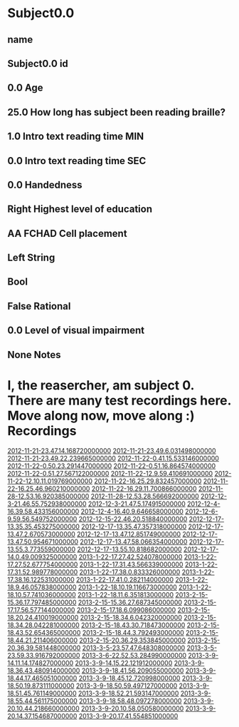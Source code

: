 Subject0.0
=======

name
-----
Subject0.0
id
-----
0.0
Age
-----
25.0
How long has subject been reading braille?
-----
1.0
Intro text reading time MIN
-----
0.0
Intro text reading time SEC
-----
0.0
Handedness
-----
Right
Highest level of education
-----
AA
FCHAD Cell placement
-----
Left
String
-----

Bool
-----
False
Rational
-----
0.0
Level of visual impairment
-----
None
Notes
-----
I, the reasercher, am subject 0. There are many test recordings here. Move along now, move along :)
Recordings
===========
[2012-11-21-23.47.14.168720000000](2012-11-21-23.47.14.168720000000/Recording.md)
[2012-11-21-23.49.6.031498000000](2012-11-21-23.49.6.031498000000/Recording.md)
[2012-11-21-23.49.22.239665000000](2012-11-21-23.49.22.239665000000/Recording.md)
[2012-11-22-0.41.15.533146000000](2012-11-22-0.41.15.533146000000/Recording.md)
[2012-11-22-0.50.23.291447000000](2012-11-22-0.50.23.291447000000/Recording.md)
[2012-11-22-0.51.16.864574000000](2012-11-22-0.51.16.864574000000/Recording.md)
[2012-11-22-0.51.27.567122000000](2012-11-22-0.51.27.567122000000/Recording.md)
[2012-11-22-12.9.59.410691000000](2012-11-22-12.9.59.410691000000/Recording.md)
[2012-11-22-12.10.11.019769000000](2012-11-22-12.10.11.019769000000/Recording.md)
[2012-11-22-16.25.29.832457000000](2012-11-22-16.25.29.832457000000/Recording.md)
[2012-11-22-16.25.46.960210000000](2012-11-22-16.25.46.960210000000/Recording.md)
[2012-11-22-16.29.11.700866000000](2012-11-22-16.29.11.700866000000/Recording.md)
[2012-11-28-12.53.16.920385000000](2012-11-28-12.53.16.920385000000/Recording.md)
[2012-11-28-12.53.28.566692000000](2012-11-28-12.53.28.566692000000/Recording.md)
[2012-12-3-21.46.55.752938000000](2012-12-3-21.46.55.752938000000/Recording.md)
[2012-12-3-21.47.5.174915000000](2012-12-3-21.47.5.174915000000/Recording.md)
[2012-12-4-16.39.58.433156000000](2012-12-4-16.39.58.433156000000/Recording.md)
[2012-12-4-16.40.9.646658000000](2012-12-4-16.40.9.646658000000/Recording.md)
[2012-12-6-9.59.56.549752000000](2012-12-6-9.59.56.549752000000/Recording.md)
[2012-12-15-22.46.20.518840000000](2012-12-15-22.46.20.518840000000/Recording.md)
[2012-12-17-13.35.35.453275000000](2012-12-17-13.35.35.453275000000/Recording.md)
[2012-12-17-13.35.47.357318000000](2012-12-17-13.35.47.357318000000/Recording.md)
[2012-12-17-13.47.2.670573000000](2012-12-17-13.47.2.670573000000/Recording.md)
[2012-12-17-13.47.12.851749000000](2012-12-17-13.47.12.851749000000/Recording.md)
[2012-12-17-13.47.50.954671000000](2012-12-17-13.47.50.954671000000/Recording.md)
[2012-12-17-13.47.58.066354000000](2012-12-17-13.47.58.066354000000/Recording.md)
[2012-12-17-13.55.3.773559000000](2012-12-17-13.55.3.773559000000/Recording.md)
[2012-12-17-13.55.10.818682000000](2012-12-17-13.55.10.818682000000/Recording.md)
[2012-12-17-14.0.49.009325000000](2012-12-17-14.0.49.009325000000/Recording.md)
[2013-1-22-17.27.42.524078000000](2013-1-22-17.27.42.524078000000/Recording.md)
[2013-1-22-17.27.52.677754000000](2013-1-22-17.27.52.677754000000/Recording.md)
[2013-1-22-17.31.43.566339000000](2013-1-22-17.31.43.566339000000/Recording.md)
[2013-1-22-17.31.52.989778000000](2013-1-22-17.31.52.989778000000/Recording.md)
[2013-1-22-17.38.0.833326000000](2013-1-22-17.38.0.833326000000/Recording.md)
[2013-1-22-17.38.16.122531000000](2013-1-22-17.38.16.122531000000/Recording.md)
[2013-1-22-17.41.0.282114000000](2013-1-22-17.41.0.282114000000/Recording.md)
[2013-1-22-18.9.46.057838000000](2013-1-22-18.9.46.057838000000/Recording.md)
[2013-1-22-18.10.19.116673000000](2013-1-22-18.10.19.116673000000/Recording.md)
[2013-1-22-18.10.57.741036000000](2013-1-22-18.10.57.741036000000/Recording.md)
[2013-1-22-18.11.6.351813000000](2013-1-22-18.11.6.351813000000/Recording.md)
[2013-2-15-15.36.17.797485000000](2013-2-15-15.36.17.797485000000/Recording.md)
[2013-2-15-15.36.27.687345000000](2013-2-15-15.36.27.687345000000/Recording.md)
[2013-2-15-17.17.56.577144000000](2013-2-15-17.17.56.577144000000/Recording.md)
[2013-2-15-17.18.6.099086000000](2013-2-15-17.18.6.099086000000/Recording.md)
[2013-2-15-18.20.24.410019000000](2013-2-15-18.20.24.410019000000/Recording.md)
[2013-2-15-18.34.6.042320000000](2013-2-15-18.34.6.042320000000/Recording.md)
[2013-2-15-18.34.28.042281000000](2013-2-15-18.34.28.042281000000/Recording.md)
[2013-2-15-18.43.30.718473000000](2013-2-15-18.43.30.718473000000/Recording.md)
[2013-2-15-18.43.52.654365000000](2013-2-15-18.43.52.654365000000/Recording.md)
[2013-2-15-18.44.3.792493000000](2013-2-15-18.44.3.792493000000/Recording.md)
[2013-2-15-18.44.21.211406000000](2013-2-15-18.44.21.211406000000/Recording.md)
[2013-2-15-20.36.29.353845000000](2013-2-15-20.36.29.353845000000/Recording.md)
[2013-2-15-20.36.39.581448000000](2013-2-15-20.36.39.581448000000/Recording.md)
[2013-3-5-23.57.47.648308000000](2013-3-5-23.57.47.648308000000/Recording.md)
[2013-3-5-23.59.33.916792000000](2013-3-5-23.59.33.916792000000/Recording.md)
[2013-3-6-22.52.53.284990000000](2013-3-6-22.52.53.284990000000/Recording.md)
[2013-3-9-14.11.14.174827000000](2013-3-9-14.11.14.174827000000/Recording.md)
[2013-3-9-14.15.22.121912000000](2013-3-9-14.15.22.121912000000/Recording.md)
[2013-3-9-18.36.43.480914000000](2013-3-9-18.36.43.480914000000/Recording.md)
[2013-3-9-18.41.56.209055000000](2013-3-9-18.41.56.209055000000/Recording.md)
[2013-3-9-18.44.17.465051000000](2013-3-9-18.44.17.465051000000/Recording.md)
[2013-3-9-18.45.12.720998000000](2013-3-9-18.45.12.720998000000/Recording.md)
[2013-3-9-18.50.19.873111000000](2013-3-9-18.50.19.873111000000/Recording.md)
[2013-3-9-18.50.59.497127000000](2013-3-9-18.50.59.497127000000/Recording.md)
[2013-3-9-18.51.45.761149000000](2013-3-9-18.51.45.761149000000/Recording.md)
[2013-3-9-18.52.21.593147000000](2013-3-9-18.52.21.593147000000/Recording.md)
[2013-3-9-18.55.44.561175000000](2013-3-9-18.55.44.561175000000/Recording.md)
[2013-3-9-18.58.48.097278000000](2013-3-9-18.58.48.097278000000/Recording.md)
[2013-3-9-20.10.44.218660000000](2013-3-9-20.10.44.218660000000/Recording.md)
[2013-3-9-20.10.58.050580000000](2013-3-9-20.10.58.050580000000/Recording.md)
[2013-3-9-20.14.37.154687000000](2013-3-9-20.14.37.154687000000/Recording.md)
[2013-3-9-20.17.41.554851000000](2013-3-9-20.17.41.554851000000/Recording.md)
